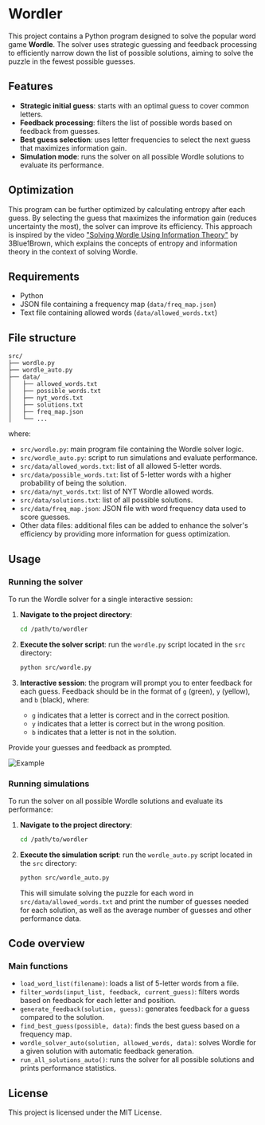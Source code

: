 # Wordler

This project contains a Python program designed to solve the popular word game **Wordle**. The solver uses strategic guessing and feedback processing to efficiently narrow down the list of possible solutions, aiming to solve the puzzle in the fewest possible guesses.

## Features

- **Strategic initial guess**: starts with an optimal guess to cover common letters.
- **Feedback processing**: filters the list of possible words based on feedback from guesses.
- **Best guess selection**: uses letter frequencies to select the next guess that maximizes information gain.
- **Simulation mode**: runs the solver on all possible Wordle solutions to evaluate its performance.

## Optimization

This program can be further optimized by calculating entropy after each guess. By selecting the guess that maximizes the information gain (reduces uncertainty the most), the solver can improve its efficiency. This approach is inspired by the video ["Solving Wordle Using Information Theory"](https://www.youtube.com/watch?v=v68zYyaEmEA) by 3Blue1Brown, which explains the concepts of entropy and information theory in the context of solving Wordle.

## Requirements

- Python
- JSON file containing a frequency map (`data/freq_map.json`)
- Text file containing allowed words (`data/allowed_words.txt`)

## File structure

```
src/
├── wordle.py          
├── wordle_auto.py             
├── data/
│   ├── allowed_words.txt
│   ├── possible_words.txt    
│   ├── nyt_words.txt          
│   ├── solutions.txt          
│   ├── freq_map.json         
│   └── ...                    
```

where:

- `src/wordle.py`: main program file containing the Wordle solver logic.
- `src/wordle_auto.py`: script to run simulations and evaluate performance.
- `src/data/allowed_words.txt`: list of all allowed 5-letter words.
- `src/data/possible_words.txt`: list of 5-letter words with a higher probability of being the solution.
- `src/data/nyt_words.txt`: list of NYT Wordle allowed words.
- `src/data/solutions.txt`: list of all possible solutions.
- `src/data/freq_map.json`: JSON file with word frequency data used to score guesses.
- Other data files: additional files can be added to enhance the solver's efficiency by providing more information for guess optimization.

## Usage

### Running the solver

To run the Wordle solver for a single interactive session:

1. **Navigate to the project directory**:

   ```sh
   cd /path/to/wordler
   ```

2. **Execute the solver script**: run the `wordle.py` script located in the `src` directory:

   ```sh
   python src/wordle.py
   ```

3. **Interactive session**: the program will prompt you to enter feedback for each guess. Feedback should be in the format of `g` (green), `y` (yellow), and `b` (black), where:

   - `g` indicates that a letter is correct and in the correct position.
   - `y` indicates that a letter is correct but in the wrong position.
   - `b` indicates that a letter is not in the solution.

Provide your guesses and feedback as prompted.

![Example](wordler.gif)

### Running simulations

To run the solver on all possible Wordle solutions and evaluate its performance:

1. **Navigate to the project directory**:

   ```sh
   cd /path/to/wordler
   ```

2. **Execute the simulation script**: run the `wordle_auto.py` script located in the `src` directory:

   ```sh
   python src/wordle_auto.py
   ```

   This will simulate solving the puzzle for each word in `src/data/allowed_words.txt` and print the number of guesses needed for each solution, as well as the average number of guesses and other performance data.

## Code overview

### Main functions

- `load_word_list(filename)`: loads a list of 5-letter words from a file.
- `filter_words(input_list, feedback, current_guess)`: filters words based on feedback for each letter and position.
- `generate_feedback(solution, guess)`: generates feedback for a guess compared to the solution.
- `find_best_guess(possible, data)`: finds the best guess based on a frequency map.
- `wordle_solver_auto(solution, allowed_words, data)`: solves Wordle for a given solution with automatic feedback generation.
- `run_all_solutions_auto()`: runs the solver for all possible solutions and prints performance statistics.

## License

This project is licensed under the MIT License.
